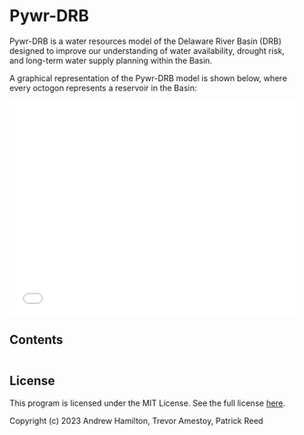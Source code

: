 # Pywr-DRB

Pywr-DRB is a water resources model of the Delaware River Basin (DRB) designed to improve our understanding of water availability, drought risk, and long-term water supply planning within the Basin.

A graphical representation of the Pywr-DRB model is shown below, where every octogon represents a reservoir in the Basin:

<div style="padding-bottom:75%; position:relative; display:block; width: 100%">
  <iframe src="drb_model_map.html"
  height = "100%" width = "100%"
  title = "Graphical Representation of Pywr-DRB Model"
  frameborder="0" allowfullscreen="" style="position:absolute; top:0; left: 0">
  </iframe>
</div>

## Contents
```{tableofcontents}
```

## License
This program is licensed under the MIT License. See the full license [here](https://github.com/Pywr-DRB/Pywr-DRB/blob/master/LICENSE).

Copyright (c) 2023 Andrew Hamilton, Trevor Amestoy, Patrick Reed
